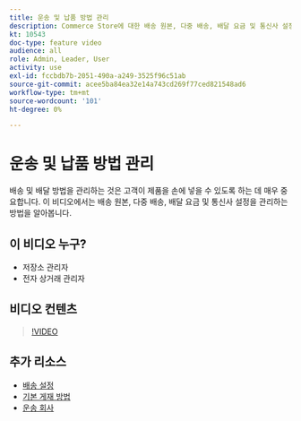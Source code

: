 ```yaml
---
title: 운송 및 납품 방법 관리
description: Commerce Store에 대한 배송 원본, 다중 배송, 배달 요금 및 통신사 설정을 구성하는 방법을 알아봅니다.
kt: 10543
doc-type: feature video
audience: all
role: Admin, Leader, User
activity: use
exl-id: fccbdb7b-2051-490a-a249-3525f96c51ab
source-git-commit: acee5ba84ea32e14a743cd269f77ced821548ad6
workflow-type: tm+mt
source-wordcount: '101'
ht-degree: 0%

---
```


# 운송 및 납품 방법 관리

배송 및 배달 방법을 관리하는 것은 고객이 제품을 손에 넣을 수 있도록 하는 데 매우 중요합니다. 이 비디오에서는 배송 원본, 다중 배송, 배달 요금 및 통신사 설정을 관리하는 방법을 알아봅니다.

## 이 비디오 누구?

- 저장소 관리자
- 전자 상거래 관리자

## 비디오 컨텐츠

>[!VIDEO](https://video.tv.adobe.com/v/343658?quality=12&learn=on)

## 추가 리소스

- [배송 설정](https://docs.magento.com/user-guide/shipping/shipping-settings.html)
- [기본 게재 방법](https://docs.magento.com/user-guide/shipping/methods-basic.html)
- [운송 회사](https://docs.magento.com/user-guide/shipping/carriers.html)
